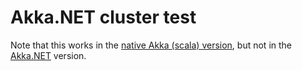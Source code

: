 # Akka.NET cluster test

Note that this works in the [native Akka (scala) version](https://github.com/tintoy/akka-cluster-test), but not in the [Akka.NET](https://github.com/tintoy/akkadotnet-cluster-test) version.
